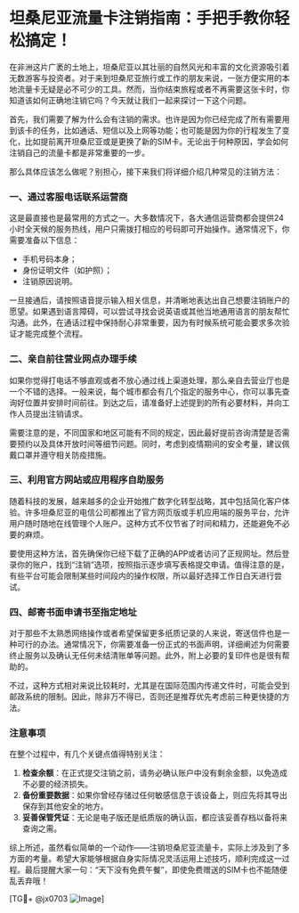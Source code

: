 # 坦桑尼亚流量卡注销指南：手把手教你轻松搞定！

在非洲这片广袤的土地上，坦桑尼亚以其壮丽的自然风光和丰富的文化资源吸引着无数游客与投资者。对于来到坦桑尼亚旅行或工作的朋友来说，一张方便实用的本地流量卡无疑是必不可少的工具。然而，当你结束旅程或者不再需要这张卡时，你知道该如何正确地注销它吗？今天就让我们一起来探讨一下这个问题。

首先，我们需要了解为什么会有注销的需求。也许是因为你已经完成了所有需要用到该卡的任务，比如通话、短信以及上网等功能；也可能是因为你的行程发生了变化，比如提前离开坦桑尼亚或是更换了新的SIM卡。无论出于何种原因，学会如何注销自己的流量卡都是非常重要的一步。

那么具体应该怎么做呢？别担心，接下来我们将详细介绍几种常见的注销方法：

### 一、通过客服电话联系运营商

这是最直接也是最常用的方式之一。大多数情况下，各大通信运营商都会提供24小时全天候的服务热线，用户只需拨打相应的号码即可开始操作。通常情况下，你需要准备以下信息：
- 手机号码本身；
- 身份证明文件（如护照）；
- 注销原因说明。

一旦接通后，请按照语音提示输入相关信息，并清晰地表达出自己想要注销账户的愿望。如果遇到语言障碍，可以尝试寻找会说英语或其他当地通用语言的朋友帮忙沟通。此外，在通话过程中保持耐心非常重要，因为有时候系统可能会要求多次验证才能完成整个流程。

### 二、亲自前往营业网点办理手续

如果你觉得打电话不够直观或者不放心通过线上渠道处理，那么亲自去营业厅也是一个不错的选择。一般来说，每个城市都会有几个指定的服务中心，你可以事先查询好位置并安排时间前往。到达之后，请准备好上述提到的所有必要材料，并向工作人员提出注销请求。

需要注意的是，不同国家和地区可能有不同的规定，因此最好提前咨询清楚是否需要预约以及具体开放时间等细节问题。同时，考虑到疫情期间的安全考量，建议佩戴口罩并遵守相关防疫措施。

### 三、利用官方网站或应用程序自助服务

随着科技的发展，越来越多的企业开始推广数字化转型战略，其中包括简化客户体验。许多坦桑尼亚的电信公司都推出了官方网页版或手机应用端的服务平台，允许用户随时随地在线管理个人账户。这种方式不仅节省了时间和精力，还能避免不必要的麻烦。

要使用这种方法，首先确保你已经下载了正确的APP或者访问了正规网址。然后登录你的账户，找到“注销”选项，按照指示逐步填写表格提交申请。值得注意的是，有些平台可能会限制某些时间段内的操作权限，所以最好选择工作日白天进行尝试。

### 四、邮寄书面申请书至指定地址

对于那些不太熟悉网络操作或者希望保留更多纸质记录的人来说，寄送信件也是一种可行的办法。通常情况下，你需要准备一份正式的书面声明，详细阐述为何需要终止服务以及确认无任何未结清账单等问题。此外，附上必要的复印件也是很有帮助的。

不过，这种方式相对来说比较耗时，尤其是在国际范围内传递文件时，可能会受到邮政系统的限制。因此，除非万不得已，否则还是推荐优先考虑前三种更快捷的方法。

### 注意事项

在整个过程中，有几个关键点值得特别关注：
1. **检查余额**：在正式提交注销之前，请务必确认账户中没有剩余金额，以免造成不必要的经济损失。
2. **备份重要数据**：如果你曾经存储过任何敏感信息于该设备上，则应先将其导出保存到其他安全的地方。
3. **妥善保管凭证**：无论是电子版还是纸质版的确认函，都应该妥善存档以备将来查询之需。

综上所述，虽然看似简单的一个动作——注销坦桑尼亚流量卡，实际上涉及到了多方面的考量。希望大家能够根据自身实际情况灵活运用上述技巧，顺利完成这一过程。最后提醒大家一句：“天下没有免费午餐”，即使免费赠送的SIM卡也不能随便乱丢弃哦！

[TG💪+ @jx0703 ![Image](https://github.com/user-attachments/assets/dbca1d08-cadb-493c-b0ec-ad6f7a83f270)]